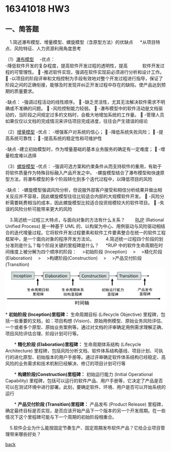 ﻿---
layout: default
---
# 16341018 HW3

## 一、简答题
　1.简述瀑布模型、增量模型、螺旋模型（含原型方法）的优缺点
　    *从项目特点、风险特征、人力资源利用角度思考
    
（1）[瀑布模型]( https://en.wikipedia.org/wiki/Waterfall_model)
　-优点：  
     -降低软件开发的复杂程度，提高软件开发过程的透明性，提高
　　　软件开发过程的可管理性。
   -推迟软件实现，强调在软件实现前必须进行分析和设计工作。
   -以项目的阶段评审和文档控制为手段有效地对整个开发过程进行指导，保证了阶段之间的正确衔接，能够及时发现并纠正开发过程中存在的缺陷，使产品达到预期的质量要求。 

 -缺点：
     -强调过程活动的线性顺序。
   -缺乏灵活性，尤其无法解决软件需求不明确或不准确的问题。
   -风险控制能力较弱。
   -瀑布模型中的软件活动是文档驱动的，当阶段之间规定过多的文档时，会极大地增加系统的工作量。
           -管理人员如果仅仅以文档的完成情况来评估项目完成进度，往往会产生错误的结论

   （2）[增量模型]( https://en.wikipedia.org/wiki/Iterative_and_incremental_development)
  -优点：
     -增强客户对系统的信心；
   -降低系统失败风险；
   -提高系统可靠性；
   -提高系统的稳定性和可维护性
      
  -缺点
     -建立初始模型时，作为增量基础的基本业务服务的确定有一定难度；
   -增量粒度难以选择

（3）[螺旋模型]( https://en.wikipedia.org/wiki/Spiral_model)
  -优点：
     -强调可选方案和约束条件从而支持软件的重用，有助于将软件质量作为特殊目标融入产品开发之中。
     -螺旋模型结合了瀑布模型和快速原型方法，将瀑布模型的多个阶段转化到多个迭代过程中，以降低项目的风险
           
-缺点：
     -螺旋模型强调风险分析，但说服外部客户接受和相信分析结果并做出相关反应并不容易，因此螺旋模型往往比较适合内部的大规模软件开发。
   -风险分析需要耗费相当的成本，因此螺旋模型比较适合投资规模较大的软件项目。
   -失误的风险分析可能带来更大的风险


　3.简述统一过程三大特点，与面向对象的方法有什么关系？
　　[RUP](https://en.wikipedia.org/wiki/Rational_Unified_Process) (Rational Unified Process) 是一种基于 UML 的、以构架为中心、用例驱动与风险驱动相结合的迭代增量过程。它将软件开发过程要素和软件工件要素整合在统一的软件工程框架中，是一个面向对象的程序开发方法论。
　
　4.简述统一过程四个阶段的划分准则是什么？每个阶段关键的里程碑是什么？
　   *RUP 中的软件生命周期在时间维度上被分解为四个顺序的阶段：
　>初始阶段 (Inception)
　>
　>精化阶段 (Elaboration)
　>
　>构建阶段(Construction) 
　>
　>产品交付阶段 (Transition)
　
　![四个顺序的阶段]( image/4phase.png)
　
　  * **初始阶段 (Inception)里程碑：**
      生命周期目标 (Lifecycle Objective) 里程碑，包括一些重要的文档，如：项目构想 (Vision)、原始用例模型、原始业务风险评估、一个或者多个原型、原始业务案例等。通过对文档的评审确定用例需求理解正确、项目风险评估合理、阶段计划可行等。

　　* **精化阶段 (Elaboration)里程碑：**
      生命周期体系结构 (Lifecycle Architecture) 里程碑，包括风险分析文档、软件体系结构基线、项目计划、可执行的进化原型、初始版本的用户手册等。通过评审确定软件体系结构已经稳定、高风险的业务需求和技术机制已经解决、修订的项目计划可行等

　　* **构建阶段(Construction)里程碑：**
       初始运行能力 (Initial Operational Capability) 里程碑，包括可以运行的软件产品、用户手册等，它决定了产品是否可以在测试环境中进行部署。此刻，要确定软件、环境、用户是否可以开始系统的运行

　　* **产品交付阶段 (Transition)里程碑：**
      产品发布 (Product Release) 里程碑，确定最终目标是否实现，是否应该开始产品下一个版本的另一个开发周期。在一些情况下这个里程碑可能与下一个周期的初始阶段相重合。

　5.软件企业为什么能按固定节奏生产、固定周期发布软件产品？它给企业项目管理带来哪些好处？

[back](./)

